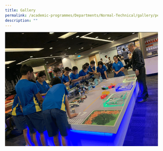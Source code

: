 ```yaml
---
title: Gallery
permalink: /academic-programmes/Departments/Normal-Technical/gallery/permalink
description: ""
---
```

![](/images/ezgifcom-gif-maker%20(8).gif)